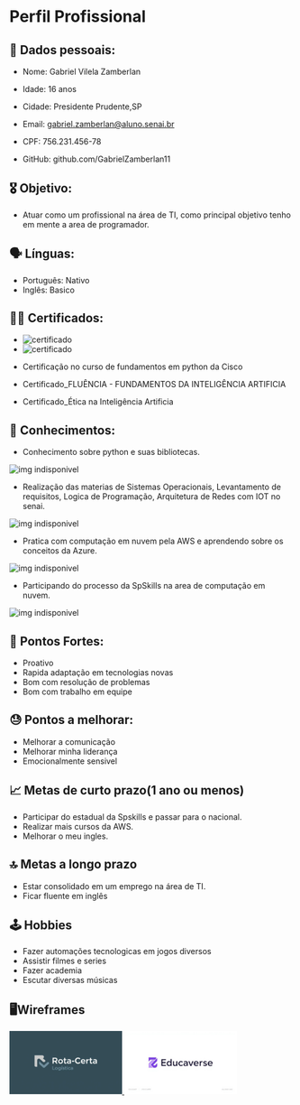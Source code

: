 # Perfil Profissional

## 🪪 Dados pessoais:
* Nome: Gabriel Vilela Zamberlan

* Idade: 16 anos 

* Cidade: Presidente Prudente,SP

* Email: gabriel.zamberlan@aluno.senai.br

* CPF: 756.231.456-78

* GitHub: github.com/GabrielZamberlan11

## 🎖 Objetivo:
* Atuar como um profissional na área de TI, como principal objetivo tenho em mente a area de programador.

## 🗣 Línguas:
* Português: Nativo
* Inglês: Basico



## 🧑‍🎓 Certificados:
* <img src="https://images.credly.com/images/fcafd0c9-42da-4703-a191-0c397203dc1b/blob" alt="certificado" width="300"/>   

* <img src="https://images.credly.com/images/e3541a0c-dd4a-4820-8052-5001006efc85/blob" alt="certificado" width="300"/> 

* Certificação no curso de fundamentos em python da Cisco

* Certificado_FLUÊNCIA - FUNDAMENTOS DA INTELIGÊNCIA ARTIFICIA

* Certificado_Ética na Inteligência Artificia

## 🧠 Conhecimentos:
* Conhecimento sobre python e suas bibliotecas.

<img src="https://www.h2kinfosys.com/blog/wp-content/uploads/2024/10/Python-01_2_1.png" alt="img indisponivel" width="300"/>


* Realização das materias de Sistemas Operacionais, Levantamento de requisitos, Logica de Programação, Arquitetura de Redes com IOT no senai.

<img src="https://cursophd.com.br/wp-content/uploads/2020/09/SENAI-LOGO.png" alt="img indisponivel" width="150"/>

* Pratica com computação em nuvem pela AWS e aprendendo sobre os conceitos da Azure.

<img src="https://www.northware.mx/wp-content/uploads/2022/09/northware-microsoft-azure-logo.png" alt="img indisponivel" width="150"/>

* Participando do processo da SpSkills na area de computação em nuvem.

<img src="https://encrypted-tbn0.gstatic.com/images?q=tbn:ANd9GcST8X5mHA0SZYSQXwjyPP-T5GlWcFzRDyMFFQ&s" alt="img indisponivel" width="200"/>


## 💪 Pontos Fortes:
* Proativo
* Rapida adaptação em tecnologias novas
* Bom com resolução de problemas
* Bom com trabalho em equipe


## 😓 Pontos a melhorar:
* Melhorar a comunicação
* Melhorar minha liderança
* Emocionalmente sensivel


## 📈 Metas de curto prazo(1 ano ou menos)
* Participar do estadual da Spskills e passar para o nacional.
* Realizar mais cursos da AWS.
* Melhorar o meu ingles.

## 🔝 Metas a longo prazo
* Estar consolidado em um emprego na área de TI.
* Ficar fluente em inglês

## 🕹 Hobbies
* Fazer automações tecnologicas em jogos diversos 
* Assistir filmes e series
* Fazer academia
* Escutar diversas músicas 

## 🖥Wireframes
<a href="Rota Certa Logistica.pdf">
<img src="img2.jpg" alt="img indisponivel" width="200"/>
</a>
<a href="Educaverse.pdf">
<img src="img1.jpg" alt="img indisponivel" width="200"/>
</a> 